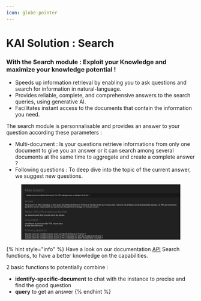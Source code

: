 ```yaml
---
icon: globe-pointer
---
```


# KAI Solution : Search

### With the Search module : Exploit your Knowledge and maximize your knowledge potential !

* Speeds up information retrieval by enabling you to ask questions and search for information in natural-language.
* Provides reliable, complete, and comprehensive answers to the search queries, using generative AI.
* Facilitates instant access to the documents that contain the information you need.

The search module is personnalisable and provides an answer to your question according these parameters :&#x20;

* Multi-document : Is your questions retrieve informations from only one document to give you an answer or it can search among several documents at the same time to aggregate and create a complete answer ?
* Following questions : To deep dive into the topic of the current answer, we suggest new questions.

<figure><img src="../../.gitbook/assets/search-basic-exemple-with-multidocuments.png" alt=""><figcaption></figcaption></figure>

{% hint style="info" %}
Have a look on our documentation [API](../../api/api-presentation.md#search-for-search-module-functions) Search functions, to have a better knowledge on the capabilities.&#x20;

2 basic functions to potentially combine :&#x20;

* **identify-specific-document** to chat with the instance to precise and find the good question
* **query** to get an answer
{% endhint %}

